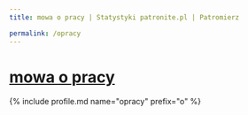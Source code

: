 ```yaml
---
title: mowa o pracy | Statystyki patronite.pl | Patromierz

permalink: /opracy
---
```


# [mowa o pracy](https://patronite.pl/opracy)

{% include profile.md name="opracy" prefix="o" %}
